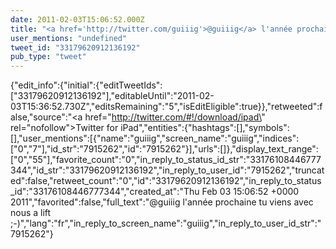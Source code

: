 ```yaml
---
date: 2011-02-03T15:06:52.000Z
title: "<a href='http://twitter.com/guiiig'>@guiiig</a> l'année prochaine tu viens avec nous a lift ;-)″"
user_mentions: "undefined"
tweet_id: "33179620912136192"
pub_type: "tweet"
---
```

{"edit_info":{"initial":{"editTweetIds":["33179620912136192"],"editableUntil":"2011-02-03T15:36:52.730Z","editsRemaining":"5","isEditEligible":true}},"retweeted":false,"source":"<a href=\"http://twitter.com/#!/download/ipad\" rel=\"nofollow\">Twitter for iPad</a>","entities":{"hashtags":[],"symbols":[],"user_mentions":[{"name":"guiiig","screen_name":"guiiig","indices":["0","7"],"id_str":"7915262","id":"7915262"}],"urls":[]},"display_text_range":["0","55"],"favorite_count":"0","in_reply_to_status_id_str":"33176108446777344","id_str":"33179620912136192","in_reply_to_user_id":"7915262","truncated":false,"retweet_count":"0","id":"33179620912136192","in_reply_to_status_id":"33176108446777344","created_at":"Thu Feb 03 15:06:52 +0000 2011","favorited":false,"full_text":"@guiiig l'année prochaine tu viens avec nous a lift ;-)","lang":"fr","in_reply_to_screen_name":"guiiig","in_reply_to_user_id_str":"7915262"}
